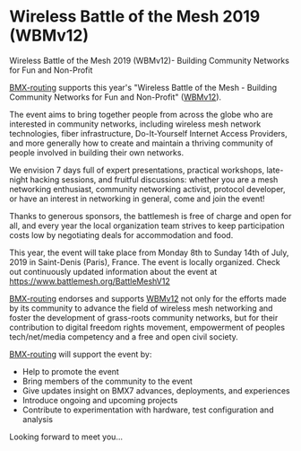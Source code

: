 # Wireless Battle of the Mesh 2019 (WBMv12)

Wireless Battle of the Mesh 2019 (WBMv12)- Building Community Networks for Fun and Non-Profit

[BMX-routing] supports this year's "Wireless Battle of the Mesh - Building Community Networks for Fun and Non-Profit" ([WBMv12]).

The event aims to bring together people from across the globe who are interested in community networks, including wireless mesh network technologies, fiber infrastructure, Do-It-Yourself Internet Access Providers, and more generally how to create and maintain a thriving community of people involved in building their own networks.

We envision 7 days full of expert presentations, practical workshops, late-night hacking sessions, and fruitful discussions: whether you are a mesh networking enthusiast, community networking activist, protocol developer, or have an interest in networking in general, come and join the event!

Thanks to generous sponsors, the battlemesh is free of charge and open for all, and every year the local organization team strives to keep participation costs low by negotiating deals for accommodation and food.

This year, the event will take place from Monday 8th to Sunday 14th of July, 2019 in Saint-Denis (Paris), France. The event is locally organized.
Check out continuously updated information about the event at https://www.battlemesh.org/BattleMeshV12

[BMX-routing] endorses and supports [WBMv12] not only for the efforts made by its community to advance the field of wireless mesh networking and foster the development of grass-roots community networks, but for their contribution to digital freedom rights movement, empowerment of peoples tech/net/media competency and a free and open civil society.

[BMX-routing] will support the event by:
* Help to promote the event
* Bring members of the community to the event
* Give updates insight on BMX7 advances, deployments, and experiences 
* Introduce ongoing and upcoming projects 
* Contribute to experimentation with hardware, test configuration and analysis

Looking forward to meet you...

[BMX-routing]: https://github.com/bmx-routing
[WBMv12]: https://www.battlemesh.org/BattleMeshV12
[c-base]: http://www.c-base.org/
[Wireless Meshup]: https://www.wireless-meshup.org
[BattleMesh]: https://www.battlemesh.org/
[Freifunk]: https://freifunk.net/en/


